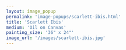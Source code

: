 ```yaml
---
layout: image_popup
permalink: 'image-popups/scarlett-ibis.html'
title: 'Scarlett Ibis'
medium: 'Oil on Canvas'
painting_size: '36" x 24"'
image_url: '/images/scarlett-ibis.jpg'
---
```

